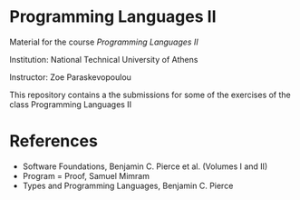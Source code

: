 # Programming Languages II
Material for the course _Programming Languages II_

Institution: National Technical University of Athens

Instructor: Zoe Paraskevopoulou

This repository contains a the submissions for some of the exercises of the class Programming Languages II  

# References

- Software Foundations, Benjamin C. Pierce et al. (Volumes I and II)
- Program = Proof, Samuel Mimram
- Types and Programming Languages, Benjamin C. Pierce

